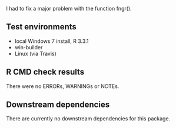 I had to fix a major problem with the function fngr().

## Test environments

* local Windows 7 install, R 3.3.1
* win-builder
* Linux (via Travis)

## R CMD check results

There were no ERRORs, WARNINGs or NOTEs.


## Downstream dependencies

There are currently no downstream dependencies for this package.

